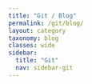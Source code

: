 ```yaml
---
title: "Git / Blog"
permalink: /git/blog/
layout: category
taxonomy: blog
classes: wide
sidebar:
  title: "Git"
  nav: sidebar-git
---
```

